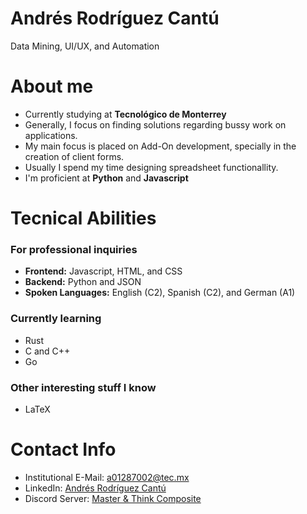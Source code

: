 # Andrés Rodríguez Cantú
Data Mining, UI/UX, and Automation 

# About me
* Currently studying at **Tecnológico de Monterrey**
* Generally, I focus on finding solutions regarding bussy work on applications.
* My main focus is placed on Add-On development, specially in the creation of client forms.
* Usually I spend my time designing spreadsheet functionallity.
* I'm proficient at **Python** and **Javascript**

# Tecnical Abilities
### For professional inquiries 
* **Frontend:** Javascript, HTML, and CSS
* **Backend:** Python and JSON
* **Spoken Languages:** English (C2), Spanish (C2), and German (A1)

### Currently learning 
* Rust
* C and C++
* Go

### Other interesting stuff I know
* LaTeX

# Contact Info
* Institutional E-Mail: a01287002@tec.mx
* LinkedIn: [Andrés Rodríguez Cantú](https://www.linkedin.com/in/andr%C3%A9s-rodr%C3%ADguez-cant%C3%BA-6aa345273/)
* Discord Server: [Master & Think Composite](https://discord.gg/tSyXNT3MuU)
